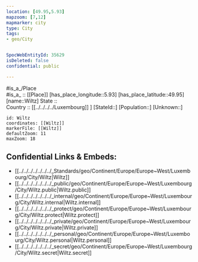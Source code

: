 ```yaml
---
location: [49.95,5.93] 
mapzoom: [7,12] 
mapmarker: city 
type: City
tags:
- geo/City


SpocWebEntityId: 35629
isDeleted: false
confidential: public

---
```

#is_a_/Place  
#is_a_ :: [[Place]] 
[has_place_longitude::5.93] 
[has_place_latitude::49.95] 
[name::Wiltz] 
State ::  
Country :: [[../../../../Luxembourg]] ] 
[StateId::] 
[Population::] 
[Unknown::] 


```leaflet
id: Wiltz
coordinates: [[Wiltz]] 
markerFile: [[Wiltz]] 
defaultZoom: 11 
maxZoom: 18
```


## Confidential Links & Embeds: 
- [[../../../../../../../_Standards/geo/Continent/Europe/Europe~West/Luxembourg/City/Wiltz|Wiltz]] 
- [[../../../../../../../_public/geo/Continent/Europe/Europe~West/Luxembourg/City/Wiltz.public|Wiltz.public]] 
- [[../../../../../../../_internal/geo/Continent/Europe/Europe~West/Luxembourg/City/Wiltz.internal|Wiltz.internal]] 
- [[../../../../../../../_protect/geo/Continent/Europe/Europe~West/Luxembourg/City/Wiltz.protect|Wiltz.protect]] 
- [[../../../../../../../_private/geo/Continent/Europe/Europe~West/Luxembourg/City/Wiltz.private|Wiltz.private]] 
- [[../../../../../../../_personal/geo/Continent/Europe/Europe~West/Luxembourg/City/Wiltz.personal|Wiltz.personal]] 
- [[../../../../../../../_secret/geo/Continent/Europe/Europe~West/Luxembourg/City/Wiltz.secret|Wiltz.secret]] 
